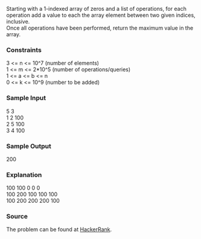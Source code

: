 Starting with a 1-indexed array of zeros and a list of operations, for each operation add a value to each the array element between two given indices, inclusive.  
Once all operations have been performed, return the maximum value in the array.  

### Constraints
3 <= n <= 10^7  (number of elements)  
1 <= m <= 2*10^5  (number of operations/queries)  
1 <= a <= b <= n  
0 <= k <= 10^9 (number to be added)  

### Sample Input
5 3  
1 2 100  
2 5 100  
3 4 100  

### Sample Output
200   

### Explanation
100 100   0   0   0  
100 200 100 100 100  
100 200 200 200 100  

### Source
The problem can be found at [HackerRank](https://www.hackerrank.com/challenges/crush/problem).
